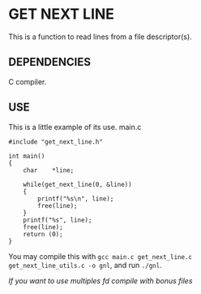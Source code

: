 # GET NEXT LINE

This is a function to read lines from a file descriptor(s).

## DEPENDENCIES

C compiler.

## USE

This is a little example of its use.
main.c
```
#include "get_next_line.h"

int	main()
{
	char	*line;

	while(get_next_line(0, &line))
	{
		printf("%s\n", line);
		free(line);
	}	
	printf("%s", line);
	free(line);
	return (0);
}
```

You may compile this with `gcc main.c get_next_line.c get_next_line_utils.c -o gnl`, and run `./gnl`.

*If you want to use multiples fd compile with bonus files*
